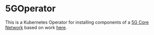 # 5GOperator

This is a Kubernetes Operator for installing components of a [5G Core Network](https://www.free5gc.org/) based on work
[here](https://github.ibm.com/Brian-P-Naughton/free5g).